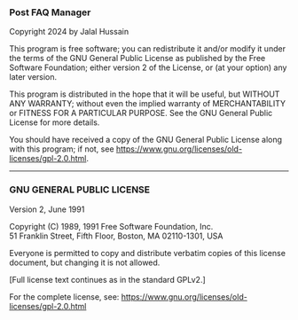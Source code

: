 ### Post FAQ Manager

Copyright 2024 by Jalal Hussain

This program is free software; you can redistribute it and/or modify
it under the terms of the GNU General Public License as published by
the Free Software Foundation; either version 2 of the License, or
(at your option) any later version.

This program is distributed in the hope that it will be useful,
but WITHOUT ANY WARRANTY; without even the implied warranty of
MERCHANTABILITY or FITNESS FOR A PARTICULAR PURPOSE. See the
GNU General Public License for more details.

You should have received a copy of the GNU General Public License
along with this program; if not, see https://www.gnu.org/licenses/old-licenses/gpl-2.0.html.

---

### GNU GENERAL PUBLIC LICENSE

Version 2, June 1991

Copyright (C) 1989, 1991 Free Software Foundation, Inc.  
51 Franklin Street, Fifth Floor, Boston, MA 02110-1301, USA

Everyone is permitted to copy and distribute verbatim copies
of this license document, but changing it is not allowed.

[Full license text continues as in the standard GPLv2.]

For the complete license, see: https://www.gnu.org/licenses/old-licenses/gpl-2.0.html
